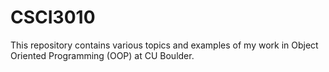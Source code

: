 # CSCI3010
This repository contains various topics and examples of my work in Object Oriented Programming (OOP) at CU Boulder.

